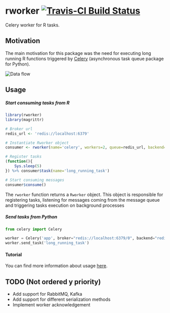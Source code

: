 
# rworker [![Travis-CI Build Status](https://travis-ci.org/lecardozo/rworker.svg?branch=master)](https://travis-ci.org/lecardozo/rworker)
Celery worker for R tasks.
## Motivation
The main motivation for this package was the need for executing long running R functions
triggered by [Celery](https://github.com/celery/celery) (asynchronous task queue package for Python).

![Data flow](https://raw.githubusercontent.com/lecardozo/rworker/master/img/rworker.png)
## Usage
##### Start consuming tasks from R
```R
library(rworker)
library(magrittr)

# Broker url
redis_url <- 'redis://localhost:6379'

# Instantiate Rworker object
consumer <- rworker(name='celery', workers=2, queue=redis_url, backend=redis_url)

# Register tasks
(function(){
    Sys.sleep(5)
}) %>% consumer$task(name='long_running_task')

# Start consuming messages
consumer$consume()
```
The `rworker` function returns a `Rworker` object. This object is responsible for registering tasks, listening for messages coming from the message queue and triggering tasks execution on background processes

##### Send tasks from Python
```python
from celery import Celery

worker = Celery('app', broker="redis://localhost:6379/0", backend="redis://localhost:6379/0")
worker.send_task('long_running_task')
```

#### Tutorial
You can find more information about usage [here](https://lecardozo.github.io/rworker).

## TODO (Not ordered y priority)
- Add support for RabbitMQ, Kafka
- Add support for different serialization methods
- Implement worker acknowledgement
